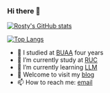 ### Hi there 👋
[![Rosty's GitHub stats](https://github-readme-stats.vercel.app/api?username=Rrostyy&count_private=true&show_icons=true&theme=radical)](https://github.com/anuraghazra/github-readme-stats)

[![Top Langs](https://github-readme-stats.vercel.app/api/top-langs/?username=Rrostyy&layout=compact&theme=radical&card_width=445&hide=CSS,HTML&langs_count=6)](https://github.com/anuraghazra/github-readme-stats)

- 🔭 I studied at [BUAA](https://en.wikipedia.org/wiki/Beihang_University) four years
- 👯 I’m currently study at [RUC](https://en.wikipedia.org/wiki/Renmin_University_of_China)
- 🌱 I’m currently learning [LLM](https://en.wikipedia.org/wiki/Large_language_model)
- 📃 Welcome to visit my [blog](https://matrix53.github.io)
- 📫 How to reach me: <a href="mailto:769463137@qq.com">email</a>

<!--
**Rrostyy/Rrostyy** is a ✨ _special_ ✨ repository because its `README.md` (this file) appears on your GitHub profile.

Here are some ideas to get you started:

- 🔭 I’m currently working on ...
- 🌱 I’m currently learning ...
- 👯 I’m looking to collaborate on ...
- 🤔 I’m looking for help with ...
- 💬 Ask me about ...
- 📫 How to reach me: ...
- 😄 Pronouns: ...
- ⚡ Fun fact: ...
-->

